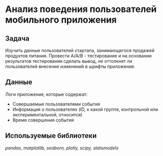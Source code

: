 # Анализ поведения пользователей мобильного приложения

## Задача

Изучить данные пользователей стартапа, занимающегося продажей продуктов питания. Провести А/А/В - тестирование и на основании результатов тестирования сделать вывод, не оттолкнет ли пользователей внесение изменений в шрифты приложения.

## Данные

Логи приложения, которые содержат:
  * Совершаемые пользователями события
  * Информация о пользователях (ID, к какой группе, контрольной или экспериментальной, относится)
  * Время совершения события

## Используемые библиотеки

*pandas, matplotlib, seaborn, plotly, scipy, statsmodels*
